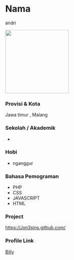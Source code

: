 # Nama
andri

<img src="http://www.banyuwong.com/wp-content/uploads/2019/04/anonim.jpg" width="200" height="200" align="center"/>

### Provisi & Kota

Jawa timur , Malang

### Sekolah / Akademik

-

### Hobi

- nganggur


### Bahasa Pemograman 

- PHP
- CSS
- JAVASCRIPT
- HTML

### Project

https://Jon3sjns.github.com/


### Profile Link

[Billy](https://github.com/Jon3sjns/)
